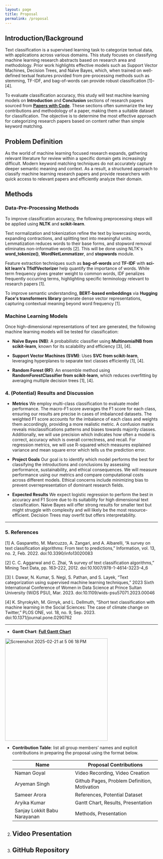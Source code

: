 ```yaml
---
layout: page
title: Proposal
permalink: /proposal
---
```

## Introduction/Background

Text classification is a supervised learning task to categorize textual data, with applications across various domains. This study focuses on classifying machine learning research abstracts based on research area and methodology. Prior work highlights effective models such as Support Vector Machines, Decision Trees, and Naïve Bayes, which, when trained on well-defined textual features provided from pre-processing methods such as stemming, TF-IDF, and bag-of-words can provide robust classification [1]–[4]. 

To evaluate classification accuracy, this study will test machine learning models on **Introduction** and **Conclusion** sections of research papers sourced from [**Papers with Code**](https://paperswithcode.com/). These sections often summarize the key contributions and methodology of a paper, making them a suitable dataset for classification. The objective is to determine the most effective approach for categorizing research papers based on content rather than simple keyword matching.

## Problem Definition
As the world of machine learning focused research expands, gathering relevant literature for review within a specific domain gets increasingly difficult. Modern keyword matching techniques do not accurately capture deeper semantic meaning and context. As a result, a structured approach to classify machine learning research papers and provide researchers with quick access to relevant papers and efficiently analyze their domain. 

## Methods
### Data-Pre-Processing Methods
To improve classification accuracy, the following preprocessing steps will be applied using **NLTK** and **scikit-learn**. 

Text normalization and tokenization refine the text by lowercasing words, expanding contractions, and splitting text into meaningful units. Lemmatization reduces words to their base forms, and stopword removal eliminates non-informative words [2]. This will be done using NLTK's **word_tokenize()**, **WordNetLemmatizer**, and **stopwords** module. 

Feature extraction techniques such as **bag-of-words** and **TF-IDF** with **sci-kit learn's TfidfVectorizer** help quantify the importance of words. While term frequency gives greater weight to common words, IDF penalizes frequently occurring terms, highlighting specific terminology relevant to research papers [1]. 

To improve semantic understanding, **BERT-based embeddings** via **Hugging Face's transformers library** generate dense vector representations, capturing contextual meaning beyond word frequency [1]. 

### Machine Learning Models
Once high-dimensional representations of text are generated, the following machine learning models will be tested for classification:

- **Naïve Bayes (NB)**: A probabilistic classifier using **MultinomialNB from scikit-learn**, known for its scalability and efficiency [3], [4].
    
- **Support Vector Machines (SVM)**: Uses **SVC from scikit-learn**, leveraging hyperplanes to separate text classes efficiently [1], [4].
    
- **Random Forest (RF)**: An ensemble method using **RandomForestClassifier from scikit-learn**, which reduces overfitting by averaging multiple decision trees [1], [4].

### 4. (Potential) Results and Discussion

- **Metrics**
We employ multi-class classification to evaluate model performance. The macro-F1 score averages the F1 score for each class, ensuring our results are precise in cases of imbalanced datasets. The weighted F1 score accounts for the imbalance of each class and weights them accordingly, providing a more realistic metric. A confusion matrix reveals misclassifications patterns and biases towards majority classes. Additionally, we will use precision which indicates how often a model is correct, accuracy which is overall correctness, and recall. For regression metrics, we will use R-squared which measures explained variance and mean square error which tells us the prediction error. 

- **Project Goals** 
Our goal is to identify which model performs the best for classifying the introductions and conclusions by assessing performance, sustainability, and ethical consequences. We will measure performance using our metrics and compare computational costs across different models. Ethical concerns include minimizing bias to prevent overrepresentation of dominant research fields.

- **Expected Results**
We expect logistic regression to perform the best in accuracy and F1 Score due to its suitability for high dimensional text classification. Naive Bayes will offer strong results for smaller text but might struggle with complexity and will likely be the most resource-efficient. Decision Trees may overfit but offers interpretability.  

---

### 5. References
[1] A. Gasparetto, M. Marcuzzo, A. Zangari, and A. Albarelli, “A survey on text classification algorithms: From text to predictions,” Information, vol. 13, no. 2, Feb. 2022. doi:10.3390/info13020083

[2] C. C. Aggarwal and C. Zhai, “A survey of text classification algorithms,” Mining Text Data, pp. 163–222, 2012. doi:10.1007/978-1-4614-3223-4_6

[3] I. Dawar, N. Kumar, S. Negi, S. Pathan, and S. Layek, “Text categorization using supervised machine learning techniques,” 2023 Sixth International Conference of Women in Data Science at Prince Sultan University (WiDS PSU), Mar. 2023. doi:10.1109/wids-psu57071.2023.00046

[4] K. Shyrokykh, M. Girnyk, and L. Dellmuth, “Short text classification with machine learning in the Social Sciences: The case of climate change on Twitter,” PLOS ONE, vol. 18, no. 9, Sep. 2023. doi:10.1371/journal.pone.0290762

---   
- **Gantt Chart**: 
[**Full Gantt Chart**](https://gtvault-my.sharepoint.com/:x:/g/personal/akumar906_gatech_edu/EXJc6ihn5flFu38MAn05b_4BXmzhr109P-YNltiuoURhIg?e=5WeXAZ)

<img width="338" alt="Screenshot 2025-02-21 at 5 06 18 PM" src="https://github.com/user-attachments/assets/ed6d20b4-1640-4a3d-be48-236dd2529874" />


- **Contribution Table**: list all group members’ names and explicit contributions in preparing the proposal using the format below.

     | Name    | Proposal Contributions |
     |---------|------------------------|
     | Naman Goyal | Video Recording, Video Creation |
     | Aryeman Singh | Github Pages, Problem Definition, Motivation |
     | Sameer Arora  | References, Potential Dataset |
     | Aryika Kumar | Gantt Chart, Results, Presentation |
     | Sanjay Lokkit Babu Narayanan | Methods, Presentation |


2. **Video Presentation**  
   - 

3. **GitHub Repository**  
   - 

